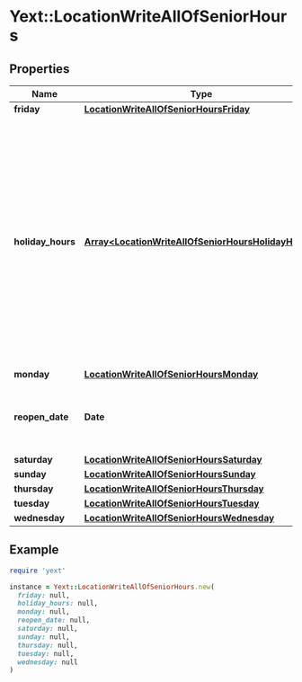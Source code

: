 # Yext::LocationWriteAllOfSeniorHours

## Properties

| Name | Type | Description | Notes |
| ---- | ---- | ----------- | ----- |
| **friday** | [**LocationWriteAllOfSeniorHoursFriday**](LocationWriteAllOfSeniorHoursFriday.md) |  | [optional] |
| **holiday_hours** | [**Array&lt;LocationWriteAllOfSeniorHoursHolidayHours&gt;**](LocationWriteAllOfSeniorHoursHolidayHours.md) |  **NOTE:** The list of Holiday Hours that you send us must be comprehensive. For example, if you send us a list of Holiday Hours that does not include Holiday Hours that you sent in your last update, Yext considers the missing Holiday Hours to be deleted, and we remove them.   Array must be ordered.  | [optional] |
| **monday** | [**LocationWriteAllOfSeniorHoursMonday**](LocationWriteAllOfSeniorHoursMonday.md) |  | [optional] |
| **reopen_date** | **Date** |  Date must be on or after 1970-01-01 Date must be before or on 2038-01-01 | [optional] |
| **saturday** | [**LocationWriteAllOfSeniorHoursSaturday**](LocationWriteAllOfSeniorHoursSaturday.md) |  | [optional] |
| **sunday** | [**LocationWriteAllOfSeniorHoursSunday**](LocationWriteAllOfSeniorHoursSunday.md) |  | [optional] |
| **thursday** | [**LocationWriteAllOfSeniorHoursThursday**](LocationWriteAllOfSeniorHoursThursday.md) |  | [optional] |
| **tuesday** | [**LocationWriteAllOfSeniorHoursTuesday**](LocationWriteAllOfSeniorHoursTuesday.md) |  | [optional] |
| **wednesday** | [**LocationWriteAllOfSeniorHoursWednesday**](LocationWriteAllOfSeniorHoursWednesday.md) |  | [optional] |

## Example

```ruby
require 'yext'

instance = Yext::LocationWriteAllOfSeniorHours.new(
  friday: null,
  holiday_hours: null,
  monday: null,
  reopen_date: null,
  saturday: null,
  sunday: null,
  thursday: null,
  tuesday: null,
  wednesday: null
)
```

